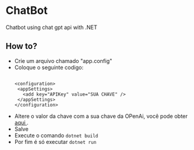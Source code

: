 # ChatBot
 Chatbot using chat gpt api with .NET

## How to?
- Crie um arquivo chamado "app.config"
- Coloque o seguinte codigo: 
   ```
   
   <configuration>
    <appSettings>
      <add key="APIKey" value="SUA CHAVE" />
    </appSettings>
   </configuration>
   
   ```
- Altere o valor da chave com a sua chave da OPenAi, você pode obter <a href="https://platform.openai.com/account/api-keys"> aqui </a>.
- Salve
- Execute o comando 
`dotnet build`
- Por fim é só executar
`dotnet run`
